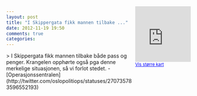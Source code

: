 ```yaml
---
layout: post
title: "I Skippergata fikk mannen tilbake ..."
date: 2012-11-19 19:50
comments: true
categories: 
---
```

<div style="float:right; margin:5px; position:relative;top:-130px;"><iframe width="150" height="150" frameborder="0" scrolling="no" marginheight="0" marginwidth="0" src="http://maps.google.com/maps?q=Skippergata,+Oslo&hl=no&t=m&z=14&output=embed&iwloc=&"></iframe><br/><small><a href="http://maps.google.com/maps?q=Skippergata,+Oslo&hl=no&t=m&z=14&source=embed&iwloc=A" style="color:#0000FF;text-align:left" target="_new">Vis st&oslash;rre kart</a></small></div>
> I Skippergata fikk mannen tilbake både pass og penger. Krangelen opphørte også pga denne merkelige situasjonen, så vi forlot stedet. 
- [Operasjonssentralen](http://twitter.com/oslopolitiops/statuses/270735783596552193)
